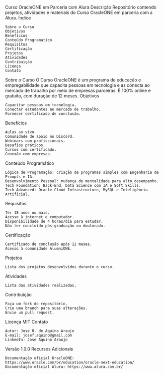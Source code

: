 Curso OracleONE em Parceria com Alura
Descrição
Repositório contendo projetos, atividades e materiais do Curso OracleONE em parceria com a Alura.
Índice

    Sobre o Curso
    Objetivos
    Benefícios
    Conteúdo Programático
    Requisitos
    Certificação
    Projetos
    Atividades
    Contribuição
    Licença
    Contato

Sobre o Curso
O Curso OracleONE é um programa de educação e empregabilidade que capacita pessoas em tecnologia e as conecta ao mercado de trabalho por meio de empresas parceiras. É 100% online e gratuito, com duração de 12 meses.
Objetivos

    Capacitar pessoas em tecnologia.
    Conectar estudantes ao mercado de trabalho.
    Fornecer certificado de conclusão.

Benefícios

    Aulas ao vivo.
    Comunidade de apoio no Discord.
    Webinars com profissionais.
    Desafios práticos.
    Cursos com certificado.
    Conexão com empresas.

Conteúdo Programático

    Lógica de Programação: criação de programas simples com Engenharia de Prompts e IA.
    Desenvolvimento Pessoal: mudança de mentalidade para alto desempenho.
    Tech Foundation: Back-End, Data Science com IA e Soft Skills.
    Tech Advanced: Oracle Cloud Infrastructure, MySQL e Inteligência Artificial.

Requisitos

    Ter 18 anos ou mais.
    Acesso à internet e computador.
    Disponibilidade de 4 horas/dia para estudar.
    Não ter concluído pós-graduação ou doutorado.

Certificação

    Certificado de conclusão após 12 meses.
    Acesso à comunidade AlumniONE.

Projetos

    Lista dos projetos desenvolvidos durante o curso.

Atividades

    Lista das atividades realizadas.

Contribuição

    Faça um fork do repositório.
    Crie uma branch para suas alterações.
    Envie um pull request.

Licença
MIT
Contato

    Autor: Jose R. de Aquino Araujo
    E-mail: josef.aquino@gmail.com
    LinkedIn: Jose Aquino Araujo

Versão
1.0.0
Recursos Adicionais

    Documentação oficial OracleONE: https://www.oracle.com/br/education/oracle-next-education/
    Documentação oficial Alura: https://www.alura.com.br/
